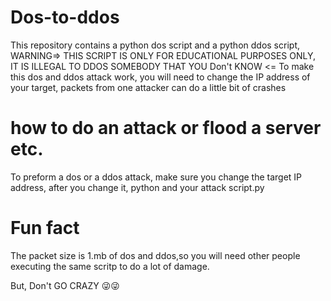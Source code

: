 # Dos-to-ddos
This repository contains a python dos script and a python ddos script, WARNING=> THIS SCRIPT IS ONLY FOR EDUCATIONAL PURPOSES ONLY, IT IS ILLEGAL TO DDOS SOMEBODY THAT YOU Don't KNOW &lt;= To make this dos and ddos attack work, you will need to change the IP address of your target, packets from one attacker can do a little bit of crashes
# how to do an attack or flood a server etc.




To preform a dos or a ddos attack, make sure you change the target IP address, after you change it, python and your attack script.py



# Fun fact



The packet size is 1.mb of dos and ddos,so you will need other people executing the same scritp to do a lot of damage.




But, Don't GO CRAZY 😜😜
